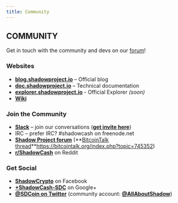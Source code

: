 ```yaml
---
title: Community
---
```


## COMMUNITY

<div class="message"> Get in touch with the community and devs on our <a href="https://talk.shadowproject.io/">forum</a>!</div>

### Websites

- **[blog.shadowproject.io](http://blog.shadowproject.io/)** – Official blog
- **[doc.shadowproject.io](http://doc.shadowproject.io/)** – Technical documentation
- **[explorer.shadowproject.io](http://explorer.shadowproject.io/)** - Official Explorer _(soon)_
- **[Wiki](http://shadowcash.info/)**

### Join the Community

- **[Slack](https://shadowproject.slack.com/)** – join our conversations (**[get invite here](http://shadowproject.herokuapp.com/)**)
- IRC – prefer IRC? #shadowcash on freenode.net
- **[Shadow Project forum](https://talk.shadowproject.io/)** (**[BitcoinTalk thread](https://bitcointalk.org/index.php?topic=745352)**https://bitcointalk.org/index.php?topic=745352)
- **[r/ShadowCash](http://reddit.com/r/shadowcash)** on Reddit

### Get Social

- **[ShadowCrypto](https://www.facebook.com/shadowcrypto)** on Facebook
- **[+ShadowCash-SDC](https://google.com/+ShadowCash-SDC)** on Google+
- **[@SDCoin on Twitter](https://twitter.com/sdcoin)** (community account: **[@AllAboutShadow](https://twitter.com/allaboutshadow)**)
